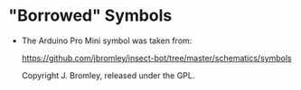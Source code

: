 # "Borrowed" Symbols

  * The Arduino Pro Mini symbol was taken from:

    <https://github.com/jbromley/insect-bot/tree/master/schematics/symbols>

    Copyright J. Bromley, released under the GPL.
